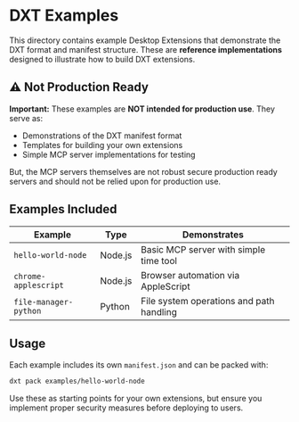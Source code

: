 # DXT Examples

This directory contains example Desktop Extensions that demonstrate the DXT format and manifest structure. These are **reference implementations** designed to illustrate how to build DXT extensions.

## ⚠️ Not Production Ready

**Important:** These examples are **NOT intended for production use**. They serve as:

- Demonstrations of the DXT manifest format
- Templates for building your own extensions
- Simple MCP server implementations for testing

But, the MCP servers themselves are not robust secure production ready servers and should not be relied upon for production use.

## Examples Included

| Example               | Type    | Demonstrates                             |
| --------------------- | ------- | ---------------------------------------- |
| `hello-world-node`    | Node.js | Basic MCP server with simple time tool   |
| `chrome-applescript`  | Node.js | Browser automation via AppleScript       |
| `file-manager-python` | Python  | File system operations and path handling |

## Usage

Each example includes its own `manifest.json` and can be packed with:

```bash
dxt pack examples/hello-world-node
```

Use these as starting points for your own extensions, but ensure you implement proper security measures before deploying to users.
